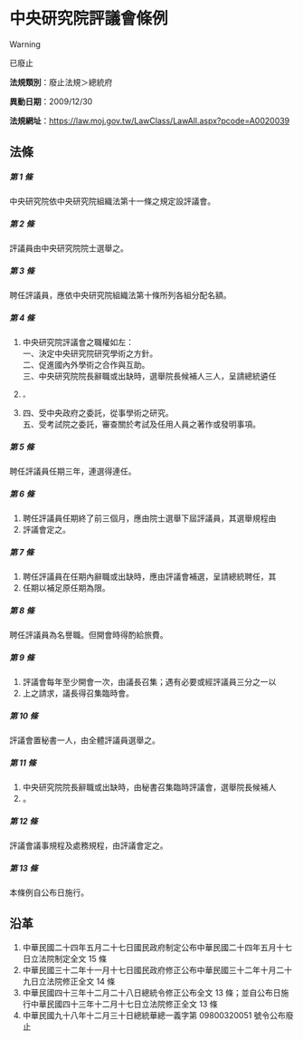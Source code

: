 # 中央研究院評議會條例


> [!WARNING]
> 已廢止


**法規類別**：廢止法規＞總統府

**異動日期**：2009/12/30  

**法規網址**：https://law.moj.gov.tw/LawClass/LawAll.aspx?pcode=A0020039



## 法條
##### 第 1 條
中央研究院依中央研究院組織法第十一條之規定設評議會。

##### 第 2 條
評議員由中央研究院院士選舉之。

##### 第 3 條
聘任評議員，應依中央研究院組織法第十條所列各組分配名額。

##### 第 4 條
1. 中央研究院評議會之職權如左：  
一、決定中央研究院研究學術之方針。  
二、促進國內外學術之合作與互助。  
三、中央研究院院長辭職或出缺時，選舉院長候補人三人，呈請總統遴任
1.     。
1. 四、受中央政府之委託，從事學術之研究。  
五、受考試院之委託，審查關於考試及任用人員之著作或發明事項。

##### 第 5 條
聘任評議員任期三年，連選得連任。

##### 第 6 條
1. 聘任評議員任期終了前三個月，應由院士選舉下屆評議員，其選舉規程由
1. 評議會定之。

##### 第 7 條
1. 聘任評議員在任期內辭職或出缺時，應由評議會補選，呈請總統聘任，其
1. 任期以補足原任期為限。

##### 第 8 條
聘任評議員為名譽職。但開會時得酌給旅費。

##### 第 9 條
1. 評議會每年至少開會一次，由議長召集；遇有必要或經評議員三分之一以
1. 上之請求，議長得召集臨時會。

##### 第 10 條
評議會置秘書一人，由全體評議員選舉之。

##### 第 11 條
1. 中央研究院院長辭職或出缺時，由秘書召集臨時評議會，選舉院長候補人
1. 。

##### 第 12 條
評議會議事規程及處務規程，由評議會定之。

##### 第 13 條
本條例自公布日施行。

## 沿革
1. 中華民國二十四年五月二十七日國民政府制定公布中華民國二十四年五月十七日立法院制定全文 15 條
1. 中華民國三十二年十一月十七日國民政府修正公布中華民國三十二年十月二十九日立法院修正全文 14 條
1. 中華民國四十三年十二月二十八日總統令修正公布全文 13 條；並自公布日施行中華民國四十三年十二月十七日立法院修正全文 13 條
1. 中華民國九十八年十二月三十日總統華總一義字第 09800320051  號令公布廢止
